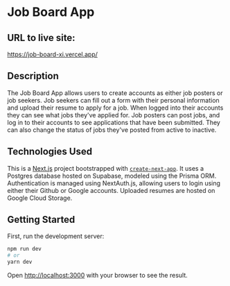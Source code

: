 # Job Board App

## URL to live site: 

https://job-board-xi.vercel.app/ 

## Description

The Job Board App allows users to create accounts as either job posters or job seekers. Job seekers can fill out a form with their personal information and upload their resume to apply for a job. When logged into their accounts they can see what jobs they've applied for. Job posters can post jobs, and log in to their accounts to see applications that have been submitted. They can also change the status of jobs they've posted from active to inactive.


## Technologies Used

This is a [Next.js](https://nextjs.org/) project bootstrapped with [`create-next-app`](https://github.com/vercel/next.js/tree/canary/packages/create-next-app). It uses a Postgres database hosted on Supabase, modeled using the Prisma ORM. Authentication is managed using NextAuth.js, allowing users to login using either their Github or Google accounts. Uploaded resumes are hosted on Google Cloud Storage. 


## Getting Started

First, run the development server:

```bash
npm run dev
# or
yarn dev
```

Open [http://localhost:3000](http://localhost:3000) with your browser to see the result.
